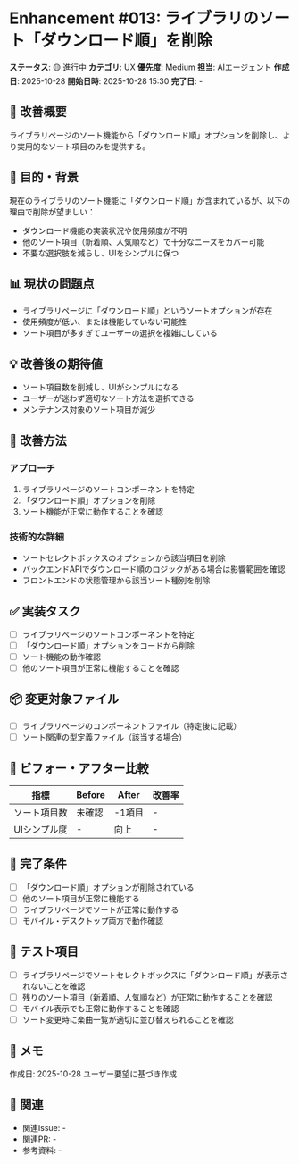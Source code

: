 # Enhancement #013: ライブラリのソート「ダウンロード順」を削除

**ステータス**: 🟡 進行中
**カテゴリ**: UX
**優先度**: Medium
**担当**: AIエージェント
**作成日**: 2025-10-28
**開始日時**: 2025-10-28 15:30
**完了日**: -

## 🔧 改善概要

ライブラリページのソート機能から「ダウンロード順」オプションを削除し、より実用的なソート項目のみを提供する。

## 🎯 目的・背景

現在のライブラリのソート機能に「ダウンロード順」が含まれているが、以下の理由で削除が望ましい：
- ダウンロード機能の実装状況や使用頻度が不明
- 他のソート項目（新着順、人気順など）で十分なニーズをカバー可能
- 不要な選択肢を減らし、UIをシンプルに保つ

## 📊 現状の問題点

- ライブラリページに「ダウンロード順」というソートオプションが存在
- 使用頻度が低い、または機能していない可能性
- ソート項目が多すぎてユーザーの選択を複雑にしている

## 💡 改善後の期待値

- ソート項目数を削減し、UIがシンプルになる
- ユーザーが迷わず適切なソート方法を選択できる
- メンテナンス対象のソート項目が減少

## 🔧 改善方法

### アプローチ
1. ライブラリページのソートコンポーネントを特定
2. 「ダウンロード順」オプションを削除
3. ソート機能が正常に動作することを確認

### 技術的な詳細
- ソートセレクトボックスのオプションから該当項目を削除
- バックエンドAPIでダウンロード順のロジックがある場合は影響範囲を確認
- フロントエンドの状態管理から該当ソート種別を削除

## ✅ 実装タスク

- [ ] ライブラリページのソートコンポーネントを特定
- [ ] 「ダウンロード順」オプションをコードから削除
- [ ] ソート機能の動作確認
- [ ] 他のソート項目が正常に機能することを確認

## 📦 変更対象ファイル

- [ ] ライブラリページのコンポーネントファイル（特定後に記載）
- [ ] ソート関連の型定義ファイル（該当する場合）

## 🧪 ビフォー・アフター比較

| 指標 | Before | After | 改善率 |
|------|--------|-------|--------|
| ソート項目数 | 未確認 | -1項目 | - |
| UIシンプル度 | - | 向上 | - |

## 🎯 完了条件

- [ ] 「ダウンロード順」オプションが削除されている
- [ ] 他のソート項目が正常に機能する
- [ ] ライブラリページでソートが正常に動作する
- [ ] モバイル・デスクトップ両方で動作確認

## 🧪 テスト項目

- [ ] ライブラリページでソートセレクトボックスに「ダウンロード順」が表示されないことを確認
- [ ] 残りのソート項目（新着順、人気順など）が正常に動作することを確認
- [ ] モバイル表示でも正常に動作することを確認
- [ ] ソート変更時に楽曲一覧が適切に並び替えられることを確認

## 📝 メモ

作成日: 2025-10-28
ユーザー要望に基づき作成

## 🔗 関連

- 関連Issue: -
- 関連PR: -
- 参考資料: -

